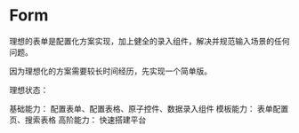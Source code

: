 # Form

理想的表单是配置化方案实现，加上健全的录入组件，解决并规范输入场景的任何问题。

因为理想化的方案需要较长时间经历，先实现一个简单版。

理想状态：

基础能力： 配置表单、配置表格、原子控件、数据录入组件
模板能力： 表单配置页、搜索表格
高阶能力： 快速搭建平台